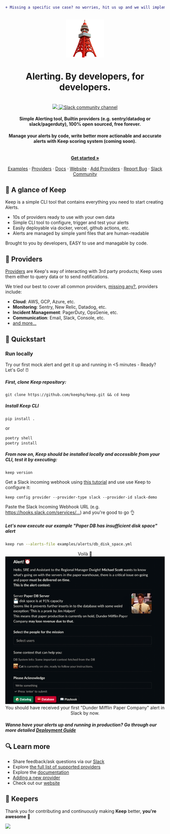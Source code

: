 ```diff
+ Missing a specific use case? no worries, hit us up and we will implement it for you! just open an issue.
```
<br />
<div align="center">
    <img src="/docs/static/img/keep.png?raw=true">
</div>

<h1 align="center">Alerting. By developers, for developers.</h1>
<br />
<div align="center">
    <a href="https://github.com/keephq/keep/blob/main/LICENSE">
        <img src="https://img.shields.io/github/license/keephq/keep" />
    </a>
    <a href="https://keephq.dev/slack">
        <img src="https://img.shields.io/badge/Chat-on%20Slack-blueviolet" alt="Slack community channel" />
    </a>
</div>

<h4 align="center">
Simple Alerting tool, Builtin providers (e.g. sentry/datadog or slack/pagerduty), 100% open sourced, free forever.
</h4>

<h4 align="center">
Manage your alerts by code, write better more actionable and accurate alerts with Keep scoring system (coming soon).
</h4>

<p align="center">
    <br />
    <a href="https://keephq.wiki/" rel="dofollow"><strong>Get started »</strong></a>
    <br />
    <br />
    <a href="https://github.com/keephq/keep/tree/main/examples">Examples</a>
    ·
    <a href="https://github.com/keephq/keep/tree/main/keep/providers">Providers</a>
    ·
    <a href="https://keephq.wiki/">Docs</a>
    ·
    <a href="https://keephq.dev">Website</a>
    ·
    <a href="https://keephq.wiki/providers/new-provider">Add Providers</a>
    ·
    <a href="https://github.com/keephq/keep/issues/new?assignees=&labels=bug&template=bug_report.md&title=">Report Bug</a>
    ·
    <a href="https://keephq.dev/slack">Slack Community</a>
</p>

## 🗼 A glance of Keep

Keep is a simple CLI tool that contains everything you need to start creating Alerts.

- 10s of providers ready to use with your own data
- Simple CLI tool to configure, trigger and test your alerts
- Easily deployable via docker, vercel, github actions, etc.
- Alerts are managed by simple yaml files that are human-readable

Brought to you by developers, EASY to use and managable by code.

## 🚨 Providers

[Providers](https://keephq.wiki/providers/what-is-a-provider) are Keep's way of interacting with 3rd party products; Keep uses them either to query data or to send notifications.

We tried our best to cover all common providers, [missing any?](https://github.com/keephq/keep/issues/new?assignees=&labels=feature,provider&template=feature_request.md&title=Missing%20PROVIDER_NAME), providers include:

- **Cloud**: AWS, GCP, Azure, etc.
- **Monitoring**: Sentry, New Relic, Datadog, etc.
- **Incident Management**: PagerDuty, OpsGenie, etc.
- **Communication**: Email, Slack, Console, etc.
- [and more...](https://github.com/keephq/keep/tree/main/keep/providers)

## 🚀 Quickstart

### Run locally

Try our first mock alert and get it up and running in <5 minutes - Ready? Let's Go! ⏰

<h5>First, clone Keep repository:</h5>

```shell
git clone https://github.com/keephq/keep.git && cd keep
```

<h5>Install Keep CLI</h5>

```shell
pip install .
```

or

```shell
poetry shell
poetry install
```

<h5>From now on, Keep should be installed locally and accessible from your CLI, test it by executing:</h5>

```
keep version
```

Get a Slack incoming webhook using [this tutorial](https://api.slack.com/messaging/webhooks) and use use Keep to configure it:

```
keep config provider --provider-type slack --provider-id slack-demo
```

Paste the Slack Incoming Webhook URL (e.g. <https://hooks.slack.com/services/...>) and you're good to go 👌

<h5>Let's now execute our example "Paper DB has insufficient disk space" alert</h5>

```bash
keep run --alerts-file examples/alerts/db_disk_space.yml
```

<div align="center">
    Voilà 🥳
    <br />
    <img src="/docs/static/img/alert-example.png">
    <br />
    You should have received your first "Dunder Mifflin Paper Company" alert in Slack by now.
    <br />
</div>

##### Wanna have your alerts up and running in production? Go through our more detailed [Deployment Guide](https://keephq.wiki/deployment)

## 🔍 Learn more

- Share feedback/ask questions via our [Slack](https://keephq.dev/slack)
- Explore [the full list of supported providers](https://github.com/keephq/keep/tree/main/keep/providers)
- Explore the [documentation](https://keephq.wiki)
- [Adding a new provider](https://keephq.wiki/providers/new-provider)
- Check out our [website](https://www.keephq.dev)

## 🫵 Keepers

Thank you for contributing and continuously making <b>Keep</b> better, <b>you're awesome</b> 🫶

<a href="https://github.com/keephq/keep/graphs/contributors">
  <img src="https://contrib.rocks/image?repo=keephq/keep" />
</a>

